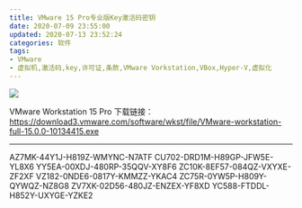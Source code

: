 ```yaml
---
title: VMware 15 Pro专业版Key激活码密钥
date: 2020-07-09 23:55:00
updated: 2020-07-13 23:52:24
categories: 软件
tags:
- VMware
- 虚拟机,激活码,key,许可证,条款,VMware Vorkstation,VBox,Hyper-V,虚拟化
---
```

![  ][1]

VMware Workstation 15 Pro
下载链接：https://download3.vmware.com/software/wkst/file/VMware-workstation-full-15.0.0-10134415.exe

----------
AZ7MK-44Y1J-H819Z-WMYNC-N7ATF
CU702-DRD1M-H89GP-JFW5E-YL8X6
YY5EA-00XDJ-480RP-35QQV-XY8F6
ZC10K-8EF57-084QZ-VXYXE-ZF2XF
VZ182-0NDE6-0817Y-KMMZZ-YKAC4
ZC75R-0YW5P-H809Y-QYWQZ-NZ8G8
ZV7XK-02D56-480JZ-ENZEX-YF8XD
YC588-FTDDL-H852Y-UXYGE-YZKE2

  [1]: https://cos.mbrjun.cn/IMGS/2020/07/10/vmware.webp